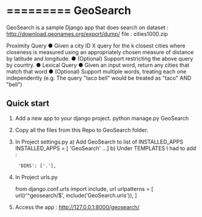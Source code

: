 
=========
GeoSearch
=========

GeoSearch is a sample Django app that does search on dataset : http://download.geonames.org/export/dump/ file : cities1000.zip

Proximity Query
● Given a city ID X query for the k closest cities where closeness is measured
using an appropriately chosen measure of distance by latitude and longitude.
● (Optional) Support restricting the above query by country.
● Lexical Query
● Given an input word, return any cities that match that word
● (Optional) Support multiple words, treating each one independently (e.g. The
query "taco bell" would be treated as "taco" AND "bell")


Quick start
-----------

1) Add a new app to your django project.
   python manage.py GeoSearch

2) Copy all the files from this Repo to GeoSearch folder.

3) In Project settings.py
   a) Add GeoSearch to list of INSTALLED_APPS
	INSTALLED_APPS = [
    	'GeoSearch'
     	...]
   b) Under TEMPLATES I had to add :

        'DIRS': ['.'],

4) In Project urls.py

	from django.conf.urls import include, url
	urlpatterns = [
    		url(r'^geosearch/$', include('GeoSearch.urls')),
	]

5) Access the app : http://127.0.0.1:8000/geosearch/
